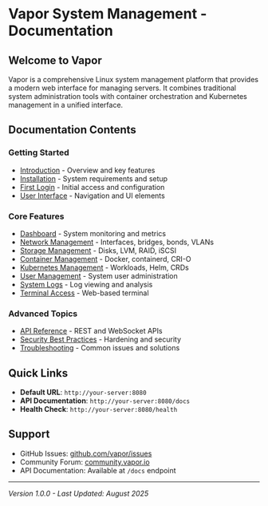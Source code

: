 # Vapor System Management - Documentation

## Welcome to Vapor

Vapor is a comprehensive Linux system management platform that provides a modern web interface for managing servers. It combines traditional system administration tools with container orchestration and Kubernetes management in a unified interface.

## Documentation Contents

### Getting Started
- [Introduction](01-introduction.md) - Overview and key features
- [Installation](02-installation.md) - System requirements and setup
- [First Login](03-first-login.md) - Initial access and configuration
- [User Interface](04-user-interface.md) - Navigation and UI elements

### Core Features
- [Dashboard](05-dashboard.md) - System monitoring and metrics
- [Network Management](06-network-management.md) - Interfaces, bridges, bonds, VLANs
- [Storage Management](07-storage-management.md) - Disks, LVM, RAID, iSCSI
- [Container Management](08-container-management.md) - Docker, containerd, CRI-O
- [Kubernetes Management](09-kubernetes-management.md) - Workloads, Helm, CRDs
- [User Management](10-user-management.md) - System user administration
- [System Logs](11-system-logs.md) - Log viewing and analysis
- [Terminal Access](12-terminal-access.md) - Web-based terminal

### Advanced Topics
- [API Reference](13-api-reference.md) - REST and WebSocket APIs
- [Security Best Practices](14-security.md) - Hardening and security
- [Troubleshooting](15-troubleshooting.md) - Common issues and solutions

## Quick Links

- **Default URL**: `http://your-server:8080`
- **API Documentation**: `http://your-server:8080/docs`
- **Health Check**: `http://your-server:8080/health`

## Support

- GitHub Issues: [github.com/vapor/issues](https://github.com/vapor/issues)
- Community Forum: [community.vapor.io](https://community.vapor.io)
- API Documentation: Available at `/docs` endpoint

---

*Version 1.0.0 - Last Updated: August 2025*
